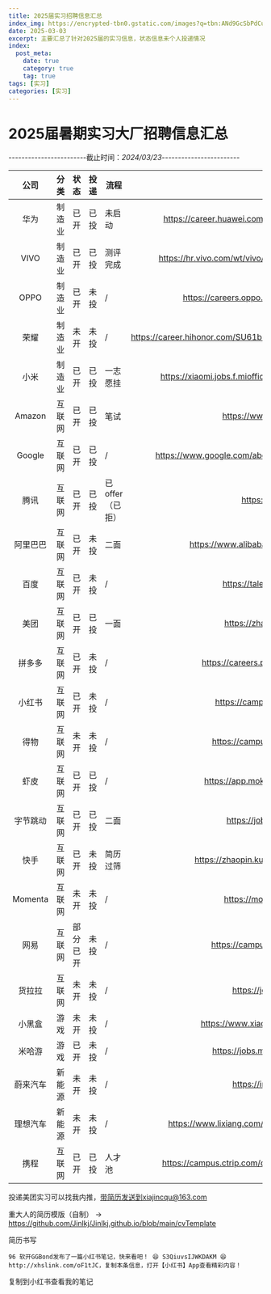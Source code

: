 ```yaml
---
title: 2025届实习招聘信息汇总
index_img: https://encrypted-tbn0.gstatic.com/images?q=tbn:ANd9GcSbPdCuNJz-FIuTf4T4J0pGv2BRF44AXQ8iVg&usqp=CAU
date: 2025-03-03
excerpt: 主要汇总了针对2025届的实习信息，状态信息未个人投递情况
index:
  post_meta:
    date: true
    category: true
    tag: true
tags: [实习]
categories: [实习]
---
```

# 2025届暑期实习大厂招聘信息汇总

------------------------截止时间：*2024/03/23*------------------------

|   公司    | 分类  |  状态  | 投递 | 流程        |                                      链接                                      |
|:-------:|:----|:----:|----|-----------|:----------------------------------------------------------------------------:|
|   华为    | 制造业 |  已开  | 已投 | 未启动       |          https://career.huawei.com/reccampportal/portal5/index.html          |
|  VIVO   | 制造业 |  已开  | 已投 | 测评完成      |          https://hr.vivo.com/wt/vivo/web/index/CompvivoAboutCampus           |
|  OPPO   | 制造业 |  已开  | 未投 | /         |               https://careers.oppo.com/university/oppo/campus                |
|   荣耀    | 制造业 |  未开  | 未投 | /         |    https://career.hihonor.com/SU61b9b9992f9d24431f5050a5/pb/interns.html     |
|   小米    | 制造业 |  已开  | 已投 | 一志愿挂      |         https://xiaomi.jobs.f.mioffice.cn/internship/?spread=6AA3R7B         |
| Amazon  | 互联网 |  已开  | 已投 | 笔试        |                         https://www.amazon.jobs/en/                          |
| Google  | 互联网 |  已开  | 已投 | /         |        https://www.google.com/about/careers/applications/jobs/results        |
|   腾讯    | 互联网 |  已开  | 已投 | 已offer（已拒） |                             https://join.qq.com/                             |
|  阿里巴巴   | 互联网 |  已开  | 未投 | 二面        |                  https://www.alibabagroup.com/zh-HK/careers                  |
|   百度    | 互联网 |  已开  | 未投 | /         |                        https://talent.baidu.com/jobs/                        |
|   美团    | 互联网 |  已开  | 已投 | 一面        |                         https://zhaopin.meituan.com                          |
|   拼多多   | 互联网 |  已开  | 未投 | /         |                    https://careers.pinduoduo.com/campus/                     |
|   小红书   | 互联网 |  已开  | 未投 | /         |                        https://campus.xiaohongshu.com                        |
|   得物    | 互联网 |  未开  | 未投 | /         |                        https://campus.dewu.com/578078                        |
|   虾皮    | 互联网 |  已开  | 已投 | /         |                     https://app.mokahr.com/campus_apply                      |
|  字节跳动   | 互联网 |  已开  | 已投 | 二面        |                          https://jobs.bytedance.com                          |
|   快手    | 互联网 |  已开  | 未投 | 简历过筛      |                https://zhaopin.kuaishou.cn/#/official/index/                 |
| Momenta | 互联网 |  未开  | 未投 | /         |                         https://momenta.cn/join.html                         |
|   网易    | 互联网 | 部分已开 | 未投 | /         |                       https://campus.163.com/app/index                       |
|   货拉拉   | 互联网 |  未开  | 未投 | /         |                          https://join.huolala.cn/#/                          |
|   小黑盒   | 游戏  |  未开  | 未投 | /         |                    https://www.xiaoheihe.cn/joinus/campus                    |
|   米哈游   | 游戏  |  已开  | 未投 | /         |                       https://jobs.mihoyo.com/#/campus                       |
|  蔚来汽车   | 新能源 |  未开  | 未投 | /         |                          https://intern.nio.com/#/                           |
|  理想汽车   | 新能源 |  未开  | 未投 | /         |             https://www.lixiang.com/employ/campus.html?fromJob=1             |
|   携程    | 互联网 |  已开  | 已投 | 人才池       |          https://campus.ctrip.com/campus-recruitment/trip/37757/#/           |

投递美团实习可以找我内推，带简历发送到xiajincqu@163.com

重大人的简历模版（自制） -> https://github.com/Jinlkj/Jinlkj.github.io/blob/main/cvTemplate

简历书写
```
96 软开GGBond发布了一篇小红书笔记，快来看吧！ 😆 S3QiuvsIJWKDAKM 😆 http://xhslink.com/oF1tJC，复制本条信息，打开【小红书】App查看精彩内容！
```
复制到小红书查看我的笔记









